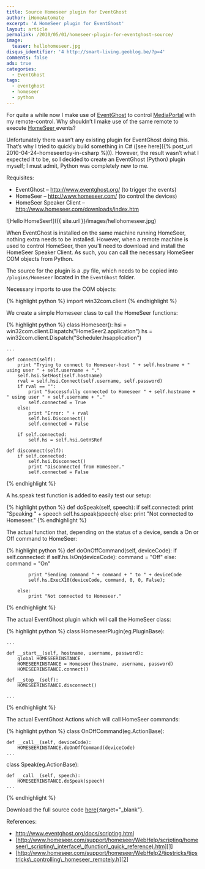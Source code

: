 ```yaml
---
title: Source Homeseer plugin for EventGhost
author: iHomeAutomate
excerpt: 'A HomeSeer plugin for EventGhost'
layout: article
permalink: /2010/05/01/homeseer-plugin-for-eventghost-source/
image:
  teaser: hellohomeseer.jpg
disqus_identifier: '4 http://smart-living.geoblog.be/?p=4'
comments: false
ads: true
categories:
  - EventGhost
tags:
  - eventghost
  - homeseer
  - python
---
```

For quite a while now I make use of <a title="EventGhost" href="http://www.eventghost.org/" target="_blank">EventGhost</a> to control <a title="MediaPortal" href="http://www.team-mediaportal.com/" target="_blank">MediaPortal</a> with my remote-control. Why shouldn&#8217;t I make use of the same remote to execute <a title="HomeSeer" href="http://www.homeseer.com/" target="_blank">HomeSeer </a>events? 

Unfortunately there wasn&#8217;t any existing plugin for EventGhost doing this. That&#8217;s why I tried to quickly build something in C# ([see here]({% post_url 2010-04-24-homeseertoy-in-csharp %})). However, the result wasn&#8217;t what I expected it to be, so I decided to create an EventGhost (Python) plugin myself; I must admit, Python was completely new to me.

Requisites:

  * EventGhost &#8211; <a title="EventGhost" href="http://www.eventghost.org/" target="_blank">http://www.eventghost.org/</a> (to trigger the events)
  * HomeSeer &#8211; <a title="HomeSeer" href="http://www.homeseer.com/" target="_blank">http://www.homeseer.com/</a> (to control the devices)
  * HomeSeer Speaker Client &#8211; <a title="HomeSeer Download Page" href="http://www.homeseer.com/downloads/index.htm" target="_blank">http://www.homeseer.com/downloads/index.htm</a>

![Hello HomeSeer!]({{ site.url }}/images/hellohomeseer.jpg)

When EventGhost is installed on the same machine running HomeSeer, nothing extra needs to be installed. However, when a remote machine is used to control HomeSeer, then you'll need to download and install the HomeSeer Speaker Client. As such, you can call the necessary HomeSeer COM objects from Python.

The source for the plugin is a .py file, which needs to be copied into `/plugins/Homeseer` located in the `EventGhost` folder.

Necessary imports to use the COM objects:

{% highlight python %}
import win32com.client
{% endhighlight %}

We create a simple Homeseer class to call the HomeSeer functions:

{% highlight python %}
class Homeseer():
    hsi = win32com.client.Dispatch("HomeSeer2.application")
    hs = win32com.client.Dispatch("Scheduler.hsapplication")

    ...

    def connect(self):
        print "Trying to connect to Homeseer-host " + self.hostname + " using user " + self.username + "."
        self.hsi.SetHost(self.hostname)
        rval = self.hsi.Connect(self.username, self.password)
        if rval == "":
            print "Successfully connected to Homeseer " + self.hostname + " using user " + self.username + "."
            self.connected = True
        else:
            print "Error: " + rval
            self.hsi.Disconnect()
            self.connected = False

        if self.connected:
            self.hs = self.hsi.GetHSRef

    def disconnect(self):
        if self.connected:
            self.hsi.Disconnect()
            print "Disconnected from Homeseer."
            self.connected = False
{% endhighlight %}        

A hs.speak test function is added to easily test our setup:

{% highlight python %}
def doSpeak(self, speech):
        if self.connected:
            print "Speaking " + speech
            self.hs.speak(speech)
        else:
            print "Not connected to Homeseer."
{% endhighlight %}

The actual function that, depending on the status of a device, sends a On or Off command to HomeSeer:

{% highlight python %}
def doOnOffCommand(self, deviceCode):
        if self.connected:
            if self.hs.IsOn(deviceCode):
                command = "Off"
            else:
                command = "On"

            print "Sending command " + command + " to " + deviceCode
            self.hs.ExecX10(deviceCode, command, 0, 0, False);

        else:
            print "Not connected to Homeseer."
{% endhighlight %}

The actual EventGhost plugin which will call the HomeSeer class:

{% highlight python %}
class HomeseerPlugin(eg.PluginBase):

    ...

    def __start__(self, hostname, username, password):
        global HOMESEERINSTANCE
        HOMESEERINSTANCE = Homeseer(hostname, username, password)
        HOMESEERINSTANCE.connect()

    def __stop__(self):
        HOMESEERINSTANCE.disconnect()  

    ...
{% endhighlight %}

The actual EventGhost Actions which will call HomeSeer commands:

{% highlight python %}
class OnOffCommand(eg.ActionBase):

    def __call__(self, deviceCode):
        HOMESEERINSTANCE.doOnOffCommand(deviceCode)
    ...

class Speak(eg.ActionBase):

    def __call__(self, speech):
        HOMESEERINSTANCE.doSpeak(speech)
    ...
{% endhighlight %}


Download the full source code [here](https://github.com/ihomeautomate/eventghost-hs-plugin/releases){:target="_blank"}.

References:

  * <http://www.eventghost.org/docs/scripting.html>
  * [http://www.homeseer.com/support/homeseer/WebHelp/scripting/homeseer\_scripting\_interface\_(function\_quick_reference).htm][1]
  * [http://www.homeseer.com/support/homeseer/WebHelp2/tipstricks/tipstricks\_controlling\_homeseer_remotely.h][2]

 [1]: http://www.homeseer.com/support/homeseer/WebHelp/scripting/homeseer_scripting_interface_(function_quick_reference).htm
 [2]: http://www.homeseer.com/support/homeseer/WebHelp2/tipstricks/tipstricks_controlling_homeseer_remotely.htm
